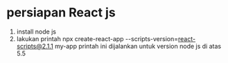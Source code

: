 # persiapan React js
1. install node js
2. lakukan printah npx create-react-app --scripts-version=react-scripts@2.1.1 my-app printah ini dijalankan untuk version node js di atas 5.5
